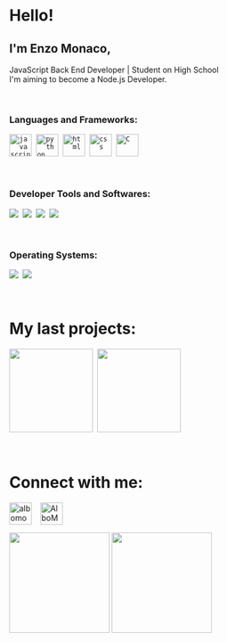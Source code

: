 # Hello! 

## I'm Enzo Monaco, 

JavaScript Back End Developer | Student on High School  
I'm aiming to become a Node.js Developer.

<p>&nbsp;</p>

### **Languages and Frameworks:**
<p>
 	<code><img src="https://github.com/abranhe/programming-languages-logos/blob/master/src/javascript/javascript_48x48.png" alt="javascript" width="40" height="40"/></code>&nbsp;
  	<code><img src="https://github.com/abranhe/programming-languages-logos/blob/master/src/python/python_48x48.png" alt="python" width="40" height="40"/></code>&nbsp;
  	<code><img src="https://github.com/abranhe/programming-languages-logos/blob/master/src/html/html_48x48.png" alt="html" width="40" height="40"/></code>&nbsp;
  	<code><img src="https://github.com/abranhe/programming-languages-logos/blob/master/src/css/css_48x48.png" alt="css" width="40" height="40"/></code>&nbsp;
  	<code><img src="https://github.com/abranhe/programming-languages-logos/blob/master/src/c/c_48x48.png" alt="C" width="40" height="40"/></code>

</p>

<p>&nbsp;</p>

### **Developer Tools and Softwares:**
<p>
    <code><img src="https://i.imgur.com/z0ujJls.png"></code>&nbsp;
    <code><img src="https://i.imgur.com/ssYx6xI.png"></code>&nbsp;
    <code><img src="https://i.imgur.com/0FErxov.png"></code>&nbsp;
    <code><img src="https://i.imgur.com/gXnwsei.png"></code>
</p>

<p>&nbsp;</p>

### **Operating Systems:**
<p>
    <code><img src="https://i.imgur.com/Gzzpa5P.png"></code>&nbsp;
    <code><img src="https://i.imgur.com/OgsP564.png"></code>
</p>

<p>&nbsp;</p>

# My last projects:

<p>
	<img height="150em" src="https://github-readme-stats.vercel.app/api/pin/?username=albomonaco&repo=learning-node-api-rest"/>&nbsp;
	<img height="150em" src="https://github-readme-stats.vercel.app/api/pin/?username=albomonaco&repo=learning-nodeJS&"/>
</p>

<p>&nbsp;</p>

# **Connect with me:**
<p>
    <a href="https://www.linkedin.com/in/albomonaco" target="blank"><img align="center" src="https://cdn.jsdelivr.net/npm/simple-icons@3.0.1/icons/linkedin.svg" alt="albomonaco" height="40" width="40" /></a> &nbsp;&nbsp;
    <a href="mailto:albomonaco@gmail.com" target="blank"><img align="center" src="https://cdn.jsdelivr.net/npm/simple-icons@3.0.1/icons/gmail.svg" alt="AlboMonco" height="40" width="40" /></a>
</p>

<div>
	<img height="180em" src="https://github-readme-stats.vercel.app/api?username=albomonaco&show_icons=true&hide_border=true&&count_private=true&include_all_commits=true"/>
	<img height="180em" src="https://github-readme-stats.vercel.app/api/top-langs/?username=albomonaco&show_icons=true&hide_border=true&langs_count=7&layout=compact"/>
</div>

